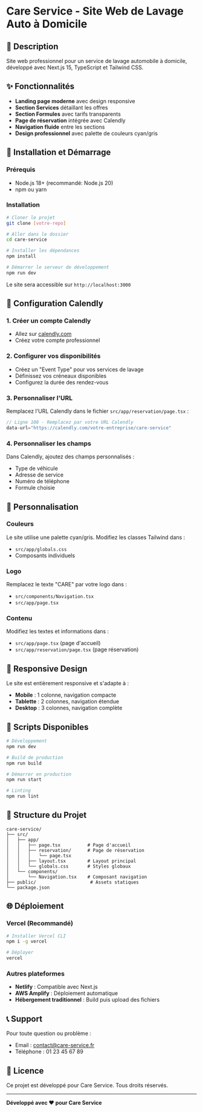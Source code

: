 # Care Service - Site Web de Lavage Auto à Domicile

## 🚗 Description

Site web professionnel pour un service de lavage automobile à domicile, développé avec Next.js 15, TypeScript et Tailwind CSS.

## ✨ Fonctionnalités

- **Landing page moderne** avec design responsive
- **Section Services** détaillant les offres
- **Section Formules** avec tarifs transparents
- **Page de réservation** intégrée avec Calendly
- **Navigation fluide** entre les sections
- **Design professionnel** avec palette de couleurs cyan/gris

## 🚀 Installation et Démarrage

### Prérequis

- Node.js 18+ (recommandé: Node.js 20)
- npm ou yarn

### Installation

```bash
# Cloner le projet
git clone [votre-repo]

# Aller dans le dossier
cd care-service

# Installer les dépendances
npm install

# Démarrer le serveur de développement
npm run dev
```

Le site sera accessible sur `http://localhost:3000`

## 📅 Configuration Calendly

### 1. Créer un compte Calendly

- Allez sur [calendly.com](https://calendly.com)
- Créez votre compte professionnel

### 2. Configurer vos disponibilités

- Créez un "Event Type" pour vos services de lavage
- Définissez vos créneaux disponibles
- Configurez la durée des rendez-vous

### 3. Personnaliser l'URL

Remplacez l'URL Calendly dans le fichier `src/app/reservation/page.tsx` :

```javascript
// Ligne 108 - Remplacez par votre URL Calendly
data-url="https://calendly.com/votre-entreprise/care-service"
```

### 4. Personnaliser les champs

Dans Calendly, ajoutez des champs personnalisés :

- Type de véhicule
- Adresse de service
- Numéro de téléphone
- Formule choisie

## 🎨 Personnalisation

### Couleurs

Le site utilise une palette cyan/gris. Modifiez les classes Tailwind dans :

- `src/app/globals.css`
- Composants individuels

### Logo

Remplacez le texte "CARE" par votre logo dans :

- `src/components/Navigation.tsx`
- `src/app/page.tsx`

### Contenu

Modifiez les textes et informations dans :

- `src/app/page.tsx` (page d'accueil)
- `src/app/reservation/page.tsx` (page réservation)

## 📱 Responsive Design

Le site est entièrement responsive et s'adapte à :

- **Mobile** : 1 colonne, navigation compacte
- **Tablette** : 2 colonnes, navigation étendue
- **Desktop** : 3 colonnes, navigation complète

## 🔧 Scripts Disponibles

```bash
# Développement
npm run dev

# Build de production
npm run build

# Démarrer en production
npm run start

# Linting
npm run lint
```

## 📁 Structure du Projet

```
care-service/
├── src/
│   ├── app/
│   │   ├── page.tsx          # Page d'accueil
│   │   ├── reservation/      # Page de réservation
│   │   │   └── page.tsx
│   │   ├── layout.tsx        # Layout principal
│   │   └── globals.css       # Styles globaux
│   └── components/
│       └── Navigation.tsx    # Composant navigation
├── public/                    # Assets statiques
└── package.json
```

## 🌐 Déploiement

### Vercel (Recommandé)

```bash
# Installer Vercel CLI
npm i -g vercel

# Déployer
vercel
```

### Autres plateformes

- **Netlify** : Compatible avec Next.js
- **AWS Amplify** : Déploiement automatique
- **Hébergement traditionnel** : Build puis upload des fichiers

## 📞 Support

Pour toute question ou problème :

- Email : contact@care-service.fr
- Téléphone : 01 23 45 67 89

## 📄 Licence

Ce projet est développé pour Care Service. Tous droits réservés.

---

**Développé avec ❤️ pour Care Service**
